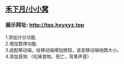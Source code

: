 ## [禾下月/小小窝](https://hxyxyz.top)

### 展示网址: http://tqs.hxyxyz.top
1.添加计分功能.<br>
2.增加暂停功能.<br>
3.适配移动端，给移动端增加按钮，该变移动端地图大小。<br>
4.添加音效.（吃掉食物，死亡，背景声音）.<br>
